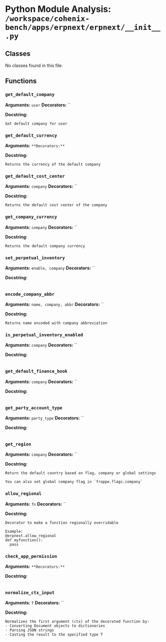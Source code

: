 # Python Module Analysis: `/workspace/cohenix-bench/apps/erpnext/erpnext/__init__.py`

## Classes

No classes found in this file.


## Functions

### `get_default_company`
**Arguments:** `user`
**Decorators:** ``

**Docstring:**
```
Get default company for user
```
### `get_default_currency`
**Arguments:** ``
**Decorators:** ``

**Docstring:**
```
Returns the currency of the default company
```
### `get_default_cost_center`
**Arguments:** `company`
**Decorators:** ``

**Docstring:**
```
Returns the default cost center of the company
```
### `get_company_currency`
**Arguments:** `company`
**Decorators:** ``

**Docstring:**
```
Returns the default company currency
```
### `set_perpetual_inventory`
**Arguments:** `enable, company`
**Decorators:** ``

**Docstring:**
```

```
### `encode_company_abbr`
**Arguments:** `name, company, abbr`
**Decorators:** ``

**Docstring:**
```
Returns name encoded with company abbreviation
```
### `is_perpetual_inventory_enabled`
**Arguments:** `company`
**Decorators:** ``

**Docstring:**
```

```
### `get_default_finance_book`
**Arguments:** `company`
**Decorators:** ``

**Docstring:**
```

```
### `get_party_account_type`
**Arguments:** `party_type`
**Decorators:** ``

**Docstring:**
```

```
### `get_region`
**Arguments:** `company`
**Decorators:** ``

**Docstring:**
```
Return the default country based on flag, company or global settings

You can also set global company flag in `frappe.flags.company`
```
### `allow_regional`
**Arguments:** `fn`
**Decorators:** ``

**Docstring:**
```
Decorator to make a function regionally overridable

Example:
@erpnext.allow_regional
def myfunction():
  pass
```
### `check_app_permission`
**Arguments:** ``
**Decorators:** ``

**Docstring:**
```

```
### `normalize_ctx_input`
**Arguments:** `T`
**Decorators:** ``

**Docstring:**
```
Normalizes the first argument (ctx) of the decorated function by:
- Converting Document objects to dictionaries
- Parsing JSON strings
- Casting the result to the specified type T
```

